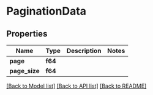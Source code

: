# PaginationData

## Properties

Name | Type | Description | Notes
------------ | ------------- | ------------- | -------------
**page** | **f64** |  | 
**page_size** | **f64** |  | 

[[Back to Model list]](../README.md#documentation-for-models) [[Back to API list]](../README.md#documentation-for-api-endpoints) [[Back to README]](../README.md)


